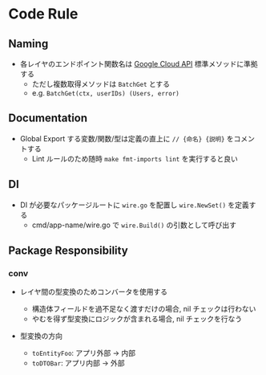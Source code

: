 # Code Rule

## Naming

- 各レイヤのエンドポイント関数名は [Google Cloud API](https://cloud.google.com/apis/design/standard_methods?hl=ja) 標準メソッドに準拠する
    - ただし複数取得メソッドは `BatchGet` とする
    - e.g. `BatchGet(ctx, userIDs) (Users, error)`
    
## Documentation

- Global Export する変数/関数/型は定義の直上に `// {命名} {説明}` をコメントする
    - Lint ルールのため随時 `make fmt-imports lint` を実行すると良い

## DI

- DI が必要なパッケージルートに `wire.go` を配置し `wire.NewSet()` を定義する
    - cmd/app-name/wire.go で `wire.Build()` の引数として呼び出す

## Package Responsibility

### conv

- レイヤ間の型変換のためコンバータを使用する
    - 構造体フィールドを過不足なく渡すだけの場合, nil チェックは行わない
    - やむを得ず型変換にロジックが含まれる場合, nil チェックを行なう

- 型変換の方向
    - `toEntityFoo`: アプリ外部 → 内部
    - `toDTOBar`: アプリ内部 → 外部